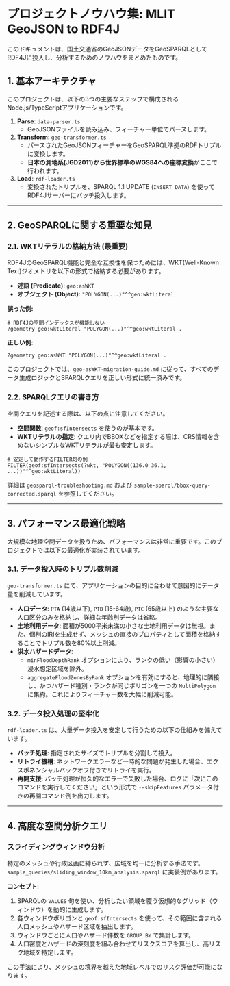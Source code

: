 # プロジェクトノウハウ集: MLIT GeoJSON to RDF4J

このドキュメントは、国土交通省のGeoJSONデータをGeoSPARQLとしてRDF4Jに投入し、分析するためのノウハウをまとめたものです。

## 1. 基本アーキテクチャ

このプロジェクトは、以下の3つの主要なステップで構成されるNode.js/TypeScriptアプリケーションです。

1.  **Parse**: `data-parser.ts`
    *   GeoJSONファイルを読み込み、フィーチャー単位でパースします。
2.  **Transform**: `geo-transformer.ts`
    *   パースされたGeoJSONフィーチャーをGeoSPARQL準拠のRDFトリプルに変換します。
    *   **日本の測地系(JGD2011)から世界標準のWGS84への座標変換**がここで行われます。
3.  **Load**: `rdf-loader.ts`
    *   変換されたトリプルを、SPARQL 1.1 UPDATE (`INSERT DATA`) を使ってRDF4Jサーバーにバッチ投入します。

---

## 2. GeoSPARQLに関する重要な知見

### 2.1. WKTリテラルの格納方法 (最重要)

RDF4JのGeoSPARQL機能と完全な互換性を保つためには、WKT(Well-Known Text)ジオメトリを以下の形式で格納する必要があります。

- **述語 (Predicate)**: `geo:asWKT`
- **オブジェクト (Object)**: `"POLYGON(...)"^^geo:wktLiteral`

**誤った例:**
```turtle
# RDF4Jの空間インデックスが機能しない
?geometry geo:wktLiteral "POLYGON(...)"^^geo:wktLiteral .
```

**正しい例:**
```turtle
?geometry geo:asWKT "POLYGON(...)"^^geo:wktLiteral .
```

このプロジェクトでは、`geo-asWKT-migration-guide.md` に従って、すべてのデータ生成ロジックとSPARQLクエリを正しい形式に統一済みです。

### 2.2. SPARQLクエリの書き方

空間クエリを記述する際は、以下の点に注意してください。

- **空間関数**: `geof:sfIntersects` を使うのが基本です。
- **WKTリテラルの指定**: クエリ内でBBOXなどを指定する際は、CRS情報を含めないシンプルなWKTリテラルが最も安定します。

```sparql
# 安定して動作するFILTER句の例
FILTER(geof:sfIntersects(?wkt, "POLYGON((136.0 36.1, ...))"^^geo:wktLiteral))
```

詳細は `geosparql-troubleshooting.md` および `sample-sparql/bbox-query-corrected.sparql` を参照してください。

---

## 3. パフォーマンス最適化戦略

大規模な地理空間データを扱うため、パフォーマンスは非常に重要です。このプロジェクトでは以下の最適化が実装されています。

### 3.1. データ投入時のトリプル数削減

`geo-transformer.ts` にて、アプリケーションの目的に合わせて意図的にデータ量を削減しています。

- **人口データ**: `PTA` (14歳以下), `PTB` (15-64歳), `PTC` (65歳以上) のような主要な人口区分のみを格納し、詳細な年齢別データは省略。
- **土地利用データ**: 面積が5000平米未満の小さな土地利用データは無視。また、個別のIRIを生成せず、メッシュの直接のプロパティとして面積を格納することでトリプル数を80%以上削減。
- **洪水ハザードデータ**:
    - `minFloodDepthRank` オプションにより、ランクの低い（影響の小さい）浸水想定区域を除外。
    - `aggregateFloodZonesByRank` オプションを有効にすると、地理的に隣接し、かつハザード種別・ランクが同じポリゴンを一つの `MultiPolygon` に集約。これによりフィーチャー数を大幅に削減可能。

### 3.2. データ投入処理の堅牢化

`rdf-loader.ts` は、大量データ投入を安定して行うための以下の仕組みを備えています。

- **バッチ処理**: 指定されたサイズでトリプルを分割して投入。
- **リトライ機構**: ネットワークエラーなど一時的な問題が発生した場合、エクスポネンシャルバックオフ付きでリトライを実行。
- **再開支援**: バッチ処理が恒久的なエラーで失敗した場合、ログに「次にこのコマンドを実行してください」という形式で `--skipFeatures` パラメータ付きの再開コマンド例を出力します。

---

## 4. 高度な空間分析クエリ

### スライディングウィンドウ分析

特定のメッシュや行政区画に縛られず、広域を均一に分析する手法です。`sample_queries/sliding_window_10km_analysis.sparql` に実装例があります。

**コンセプト**:
1.  SPARQLの `VALUES` 句を使い、分析したい領域を覆う仮想的なグリッド（ウィンドウ）を動的に生成します。
2.  各ウィンドウポリゴンと `geof:sfIntersects` を使って、その範囲に含まれる人口メッシュやハザード区域を抽出します。
3.  ウィンドウごとに人口やハザード件数を `GROUP BY` で集計します。
4.  人口密度とハザードの深刻度を組み合わせてリスクスコアを算出し、高リスク地域を特定します。

この手法により、メッシュの境界を越えた地域レベルでのリスク評価が可能になります。
